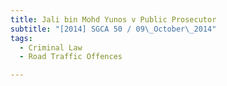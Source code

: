 ```yaml
---
title: Jali bin Mohd Yunos v Public Prosecutor 
subtitle: "[2014] SGCA 50 / 09\_October\_2014"
tags:
  - Criminal Law
  - Road Traffic Offences

---
```


